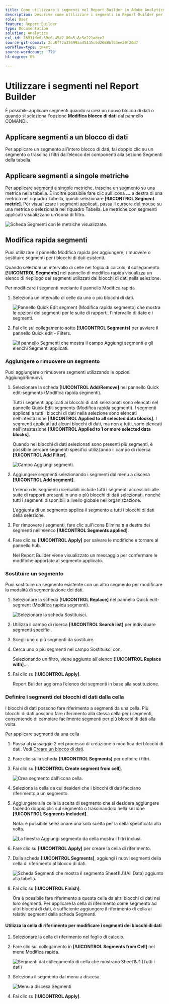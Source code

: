 ```yaml
---
title: Come utilizzare i segmenti nel Report Builder in Adobe Analytics
description: Descrive come utilizzare i segmenti in Report Builder per Adobe Analytics
role: User
feature: Report Builder
type: Documentation
solution: Analytics
exl-id: 2691fde0-59c6-45a7-80a5-8e5e221adce2
source-git-commit: 2cb8f72a37699aa45135c9d26686f93ee20f20d7
workflow-type: tm+mt
source-wordcount: '779'
ht-degree: 0%

---
```


# Utilizzare i segmenti nel Report Builder

È possibile applicare segmenti quando si crea un nuovo blocco di dati o quando si seleziona l&#39;opzione **Modifica blocco di dati** dal pannello COMANDI.

## Applicare segmenti a un blocco di dati

Per applicare un segmento all’intero blocco di dati, fai doppio clic su un segmento o trascina i filtri dall’elenco dei componenti alla sezione Segmenti della tabella.

## Applicare segmenti a singole metriche

Per applicare segmenti a singole metriche, trascina un segmento su una metrica nella tabella. È inoltre possibile fare clic sull&#39;icona **...** a destra di una metrica nel riquadro Tabella, quindi selezionare **[!UICONTROL Segment metric]**. Per visualizzare i segmenti applicati, passa il cursore del mouse su una metrica o selezionala nel riquadro Tabella. Le metriche con segmenti applicati visualizzano un’icona di filtro.

![Scheda Segmenti con le metriche visualizzate.](./assets/filter_by.png)

## Modifica rapida segmenti

Puoi utilizzare il pannello Modifica rapida per aggiungere, rimuovere o sostituire segmenti per i blocchi di dati esistenti.

Quando selezioni un intervallo di celle nel foglio di calcolo, il collegamento **[!UICONTROL Segments]** nel pannello di modifica rapida visualizza un elenco di riepilogo dei segmenti utilizzati dai blocchi di dati nella selezione.

Per modificare i segmenti mediante il pannello Modifica rapida

1. Seleziona un intervallo di celle da uno o più blocchi di dati.

   ![Pannello Quick Edit segment (Modifica rapida segmento) che mostra le opzioni dei segmenti per le suite di rapporti, l&#39;intervallo di date e i segmenti.](./assets/select_multiple_dbs.png)

1. Fai clic sul collegamento sotto **[!UICONTROL Segments]** per avviare il pannello Quick edit - Filters.

   ![il pannello Segmenti che mostra il campo Aggiungi segmenti e gli elenchi Segmenti applicati.](./assets/quick_edit_filters.png)

### Aggiungere o rimuovere un segmento

Puoi aggiungere o rimuovere segmenti utilizzando le opzioni Aggiungi/Rimuovi.

1. Selezionare la scheda **[!UICONTROL Add/Remove]** nel pannello Quick edit-segments (Modifica rapida segmenti).

   Tutti i segmenti applicati ai blocchi di dati selezionati sono elencati nel pannello Quick Edit-segments (Modifica rapida segmenti). I segmenti applicati a tutti i blocchi di dati nella selezione sono elencati nell&#39;intestazione **[!UICONTROL Applied to all selected data blocks]**. I segmenti applicati ad alcuni blocchi di dati, ma non a tutti, sono elencati nell&#39;intestazione **[!UICONTROL Applied to 1 or more selected data blocks]**.

   Quando nei blocchi di dati selezionati sono presenti più segmenti, è possibile cercare segmenti specifici utilizzando il campo di ricerca **[!UICONTROL Add Filter]**.

   ![Campo Aggiungi segmenti.](./assets/add_filter.png)

1. Aggiungere segmenti selezionando i segmenti dal menu a discesa **[!UICONTROL Add segment]**.

   L’elenco dei segmenti ricercabili include tutti i segmenti accessibili alle suite di rapporti presenti in uno o più blocchi di dati selezionati, nonché tutti i segmenti disponibili a livello globale nell’organizzazione.

   L’aggiunta di un segmento applica il segmento a tutti i blocchi di dati della selezione.

1. Per rimuovere i segmenti, fare clic sull&#39;icona Elimina **x** a destra dei segmenti nell&#39;elenco **[!UICONTROL Segments applied]**.

1. Fare clic su **[!UICONTROL Apply]** per salvare le modifiche e tornare al pannello hub.

   Nel Report Builder viene visualizzato un messaggio per confermare le modifiche apportate al segmento applicato.

### Sostituire un segmento

Puoi sostituire un segmento esistente con un altro segmento per modificare la modalità di segmentazione dei dati.

1. Selezionare la scheda **[!UICONTROL Replace]** nel pannello Quick edit-segment (Modifica rapida segmenti).

   ![Selezionare la scheda Sostituisci.](./assets/replace_filter.png)

1. Utilizza il campo di ricerca **[!UICONTROL Search list]** per individuare segmenti specifici.

1. Scegli uno o più segmenti da sostituire.

1. Cerca uno o più segmenti nel campo Sostituisci con.

   Selezionando un filtro, viene aggiunto all&#39;elenco **[!UICONTROL Replace with]**....

1. Fai clic su **[!UICONTROL Apply]**.

   Report Builder aggiorna l’elenco dei segmenti in base alla sostituzione.

### Definire i segmenti dei blocchi di dati dalla cella

I blocchi di dati possono fare riferimento a segmenti da una cella. Più blocchi di dati possono fare riferimento alla stessa cella per i segmenti, consentendo di cambiare facilmente segmenti per più blocchi di dati alla volta.

Per applicare segmenti da una cella

1. Passa al passaggio 2 nel processo di creazione o modifica dei blocchi di dati. Vedi [Creare un blocco di dati](./create-a-data-block.md).
1. Fare clic sulla scheda **[!UICONTROL Segments]** per definire i filtri.
1. Fai clic su **[!UICONTROL Create segment from cell]**.

   ![Crea segmento dall&#39;icona cella.](./assets/create-filter-from-cell.png)

1. Seleziona la cella da cui desideri che i blocchi di dati facciano riferimento a un segmento.

1. Aggiungere alla cella la scelta di segmento che si desidera aggiungere facendo doppio clic sul segmento o trascinandolo nella sezione **[!UICONTROL Segments Included]**.

   Nota: è possibile selezionare una sola scelta per la cella specificata alla volta.

   ![La finestra Aggiungi segmento da cella mostra i filtri inclusi.](./assets/select-filters.png)

1. Fare clic su **[!UICONTROL Apply]** per creare la cella di riferimento.

1. Dalla scheda **[!UICONTROL Segments]**, aggiungi i nuovi segmenti della cella di riferimento al blocco di dati.

   ![Scheda Segmenti che mostra il segmento Sheet1!J1(All Data) aggiunto alla tabella.](./assets/reference-cell-filter.png)

1. Fai clic su **[!UICONTROL Finish]**.

   Ora è possibile fare riferimento a questa cella da altri blocchi di dati nei loro segmenti. Per applicare la cella di riferimento come segmento ad altri blocchi di dati, è sufficiente aggiungere il riferimento di cella ai relativi segmenti dalla scheda Segmenti.

#### Utilizza la cella di riferimento per modificare i segmenti dei blocchi di dati

1. Selezionare la cella di riferimento nel foglio di calcolo.

1. Fare clic sul collegamento in **[!UICONTROL Segments from Cell]** nel menu Modifica rapida.

   ![Segmenti dal collegamento di cella che mostrano Sheet1!J1 (Tutti i dati)](./assets/filters-from-cell-link.png)

1. Seleziona il segmento dal menu a discesa.

   ![Menu a discesa Segmenti](./assets/filter-drop-down.png)

1. Fai clic su **[!UICONTROL Apply]**.
